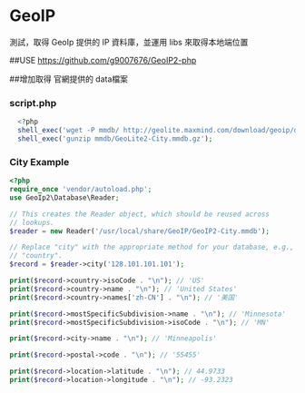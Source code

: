 # GeoIP
測試，取得 GeoIp 提供的 IP 資料庫，並運用 libs 來取得本地端位置


##USE https://github.com/g9007676/GeoIP2-php

##增加取得 官網提供的 data檔案

### script.php ###
```php
  <?php
  shell_exec('wget -P mmdb/ http://geolite.maxmind.com/download/geoip/database/GeoLite2-City.mmdb.gz');
  shell_exec('gunzip mmdb/GeoLite2-City.mmdb.gz');
```

### City Example ###

```php
<?php
require_once 'vendor/autoload.php';
use GeoIp2\Database\Reader;

// This creates the Reader object, which should be reused across
// lookups.
$reader = new Reader('/usr/local/share/GeoIP/GeoIP2-City.mmdb');

// Replace "city" with the appropriate method for your database, e.g.,
// "country".
$record = $reader->city('128.101.101.101');

print($record->country->isoCode . "\n"); // 'US'
print($record->country->name . "\n"); // 'United States'
print($record->country->names['zh-CN'] . "\n"); // '美国'

print($record->mostSpecificSubdivision->name . "\n"); // 'Minnesota'
print($record->mostSpecificSubdivision->isoCode . "\n"); // 'MN'

print($record->city->name . "\n"); // 'Minneapolis'

print($record->postal->code . "\n"); // '55455'

print($record->location->latitude . "\n"); // 44.9733
print($record->location->longitude . "\n"); // -93.2323

```
